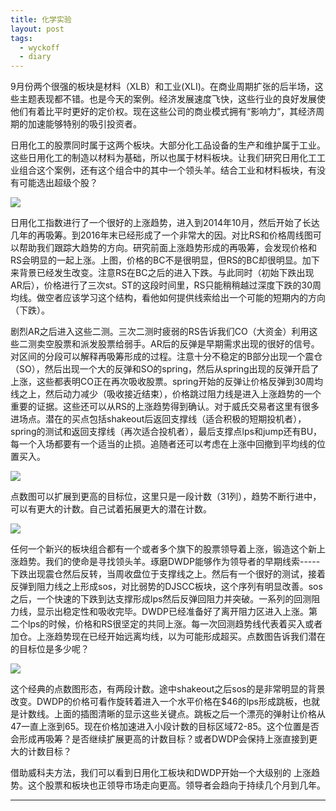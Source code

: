 ```yaml
---
title: 化学实验
layout: post
tags:
  - wyckoff
  - diary
---
```


  9月份两个很强的板块是材料（XLB）和工业(XLI)。在商业周期扩张的后半场，这些主题表现都不错。也是今天的案例。经济发展速度飞快，这些行业的良好发展使他们有着比平时更好的定价权。现在这些公司的商业模式拥有“影响力”，其经济周期的加速能够特别的吸引投资者。

  日用化工的股票同时属于这两个板块。大部分化工品设备的生产和维护属于工业。这些日用化工的制造以材料为基础，所以也属于材料板块。让我们研究日用化工工业组合这个案例，还有这个组合中的其中一个领头羊。结合工业和材料板块，有没有可能选出超级个股？



![](http://7xo9zb.com1.z0.glb.clouddn.com/15073173492271215513841.png)

日用化工指数进行了一个很好的上涨趋势，进入到2014年10月，然后开始了长达几年的再吸筹。到2016年末已经形成了一个非常大的因。对比RS和价格周线图可以帮助我们跟踪大趋势的方向。研究前面上涨趋势形成的再吸筹，会发现价格和RS会明显的一起上涨。上图，价格的BC不是很明显，但RS的BC却很明显。加下来背景已经发生改变。注意RS在BC之后的进入下跌。与此同时（初始下跌出现AR后），价格进行了三次st。ST的这段时间里，RS只能稍稍越过深度下跌的30周均线。做空者应该学习这个结构，看他如何提供线索给出一个可能的短期内的方向（下跌）。

剧烈AR之后进入这些二测。三次二测时疲弱的RS告诉我们CO（大资金）利用这些二测卖空股票和派发股票给弱手。AR后的反弹是早期需求出现的很好的信号。对区间的分段可以解释再吸筹形成的过程。注意十分不稳定的B部分出现一个震仓（SO），然后出现一个大的反弹和SO的spring，然后从spring出现的反弹开启了上涨，这些都表明CO正在再次吸收股票。spring开始的反弹让价格反弹到30周均线之上，然后动力减少（吸收接近结束），价格跳过阻力线是进入上涨趋势的一个重要的证据。这些还可以从RS的上涨趋势得到确认。对于威氏交易者这里有很多进场点。潜在的买点包括shakeout后返回支撑线（适合积极的短期投机者），spring的测试和返回支撑线（再次适合投机者），最后支撑点lps和jump还有BU，每一个入场都要有一个适当的止损。追随者还可以考虑在上涨中回撤到平均线的位置买入。

![](http://7xo9zb.com1.z0.glb.clouddn.com/1507318550101386353017.jpg)

点数图可以扩展到更高的目标位，这里只是一段计数（31列），趋势不断行进中，可以有更大的计数。自己试着拓展更大的潜在计数。

![](http://7xo9zb.com1.z0.glb.clouddn.com/1507317792823520998065.png)

任何一个新兴的板块组合都有一个或者多个旗下的股票领导着上涨，锻造这个新上涨趋势。我们的使命是寻找领头羊。琢磨DWDP能够作为领导者的早期线索-----下跌出现震仓然后反转，当周收盘位于支撑线之上。然后有一个很好的测试，接着反弹到阻力线之上形成sos，对比弱势的DJSCC板块，这个序列有明显改善。sos之后，一个快速的下跌到达支撑形成lps然后反弹回阻力并突破。一系列的回测阻力线，显示出稳定性和吸收完毕。DWDP已经准备好了离开阻力区进入上涨。第二个lps的时候，价格和RS很坚定的共同上涨。每一次回测趋势线代表着买入或者加仓。上涨趋势现在已经开始远离均线，以为可能形成超买。点数图告诉我们潜在的目标位是多少呢？

![](http://7xo9zb.com1.z0.glb.clouddn.com/15073180129761369895950.jpg)

这个经典的点数图形态，有两段计数。途中shakeout之后sos的是非常明显的背景改变。DWDP的价格可看作旋转着进入一个水平价格在$46的lps形成跳板，也就是计数线。上面的插图清晰的显示这些关键点。跳板之后一个漂亮的弹射让价格从47一直上涨到65。现在价格加速进入小段计数的目标区域72-85。这个位置是否会形成再吸筹？是否继续扩展更高的计数目标？或者DWDP会保持上涨直接到更大的计数目标？

借助威科夫方法，我们可以看到日用化工板块和DWDP开始一个大级别的 上涨趋势。这个股票和板块也正领导市场走向更高。领导者会趋向于持续几个月到几年。

----
